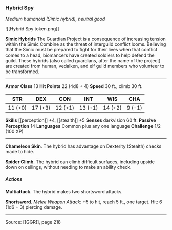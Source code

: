 ### Hybrid Spy
_Medium humanoid (Simic hybrid), neutral good_

![[Hybrid Spy token.png]]

**Simic Hybrids** The Guardian Project is a consequence of increasing tension within the Simic Combine as the threat of interguild conflict looms. Believing that the Simic must be prepared to fight for their lives when that conflict comes to a head, biomancers have created soldiers to help defend the guild. These hybrids (also called guardians, after the name of the project) are created from human, vedalken, and elf guild members who volunteer to be transformed.






---

**Armor Class** 13
**Hit Points** 22 (4d8 + 4)
**Speed** 30 ft., climb 30 ft.

| STR     | DEX     | CON     | INT     | WIS     | CHA     |
|---------|---------|---------|---------|---------|---------|
| 11 (+0) | 17 (+3) | 12 (+1) | 13 (+1) | 14 (+2) | 9 (-1) |

**Skills** [[perception]] +4, [[stealth]] +5
**Senses** darkvision 60 ft.
**Passive Perception** 14
**Languages** Common plus any one language
**Challenge** 1/2 (100 XP)

---

**Chameleon Skin**. The hybrid has advantage on Dexterity (Stealth) checks made to hide.

**Spider Climb**. The hybrid can climb difficult surfaces, including upside down on ceilings, without needing to make an ability check.

##### Actions
**Multiattack**. The hybrid makes two shortsword attacks.

**Shortsword**. _Melee Weapon Attack:_ +5 to hit, reach 5 ft., one target. Hit: 6 (1d6 + 3) piercing damage.


---

Source: [[GGR]], page 218
